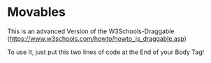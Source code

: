 # Movables
This is an advanced Version of the W3Schools-Draggable (https://www.w3schools.com/howto/howto_js_draggable.asp)

To use It, just put this two lines of code at the End of your Body Tag!

